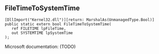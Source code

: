 ## FileTimeToSystemTime

```
[DllImport("Kernel32.dll")][return: MarshalAs(UnmanagedType.Bool)]
public static extern bool FileTimeToSystemTime(
   ref FILETIME lpFileTime,
   out SYSTEMTIME lpSystemTime
);
```

Microsoft documentation: (TODO)
